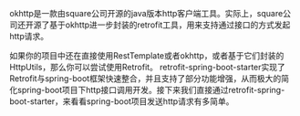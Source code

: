 okhttp是一款由square公司开源的java版本http客户端工具。实际上，square公司还开源了基于okhttp进一步封装的retrofit工具，用来支持通过接口的方式发起http请求。

如果你的项目中还在直接使用RestTemplate或者okhttp，或者基于它们封装的HttpUtils，那么你可以尝试使用Retrofit。
retrofit-spring-boot-starter实现了Retrofit与spring-boot框架快速整合，并且支持了部分功能增强，从而极大的简
化spring-boot项目下http接口调用开发。接下来我们直接通过retrofit-spring-boot-starter，来看看spring-boot项目发送http请求有多简单。